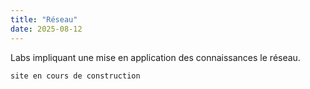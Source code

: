 ```yaml
---
title: "Réseau"
date: 2025-08-12
---
```

Labs impliquant une mise en application des connaissances le réseau.

``` 
site en cours de construction
``` 